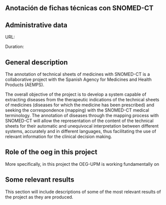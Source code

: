 ## Anotación de fichas técnicas con SNOMED-CT

## Administrative data
URL: 

Duration: 



## General description

The annotation of technical sheets of medicines with SNOMED-CT is a collaborative project with the Spanish Agency for Medicines and Health Products (AEMPS).

The overall objective of the project is to develop a system capable of extracting diseases from the therapeutic indications of the technical sheets of medicines (diseases for which the medicine has been prescribed) and seeking the correspondence (mapping) with the SNOMED-CT medical terminology. The annotation of diseases through the mapping process with SNOMED-CT will allow the representation of the content of the technical sheets for their automatic and unequivocal interpretation between different systems, accurately and in different languages, thus facilitating the use of relevant information for the clinical decision making.

## Role of the oeg in this project
More specifically, in this project the OEG-UPM is working fundamentally on


## Some relevant results
This section will include descriptions of some of the most relevant results of the project as they are produced.

